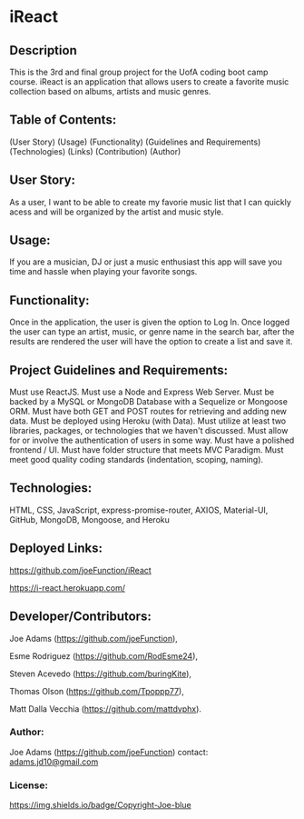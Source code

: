 # iReact

## Description
This is the 3rd and final group project for the UofA coding boot camp course. iReact is an application that allows users to create a favorite music collection based on albums, artists and music genres.

## Table of Contents:
(User Story)
(Usage)
(Functionality)
(Guidelines and Requirements)
(Technologies)
(Links)
(Contribution)
(Author)

## User Story:
As a user, I want to be able to create my favorie music list that I can quickly acess and will be organized by the artist and music style.

## Usage:
If you are a musician, DJ or just a music enthusiast this app will save you time and hassle when playing your favorite songs. 

## Functionality:
Once in the application, the user is given the option to Log In. Once logged the user can type an artist, music, or genre name in the search bar, after the results are rendered the user will have the option to create a list and save it.

## Project Guidelines and Requirements:
Must use ReactJS.
Must use a Node and Express Web Server.
Must be backed by a MySQL or MongoDB Database with a Sequelize or Mongoose ORM.
Must have both GET and POST routes for retrieving and adding new data.
Must be deployed using Heroku (with Data).
Must utilize at least two libraries, packages, or technologies that we haven't discussed.
Must allow for or involve the authentication of users in some way.
Must have a polished frontend / UI.
Must have folder structure that meets MVC Paradigm.
Must meet good quality coding standards (indentation, scoping, naming).

## Technologies:
HTML,
CSS,
JavaScript,
express-promise-router,
AXIOS,
Material-UI,
GitHub,
MongoDB,
Mongoose, and
Heroku

## Deployed Links:

https://github.com/joeFunction/iReact

https://i-react.herokuapp.com/

## Developer/Contributors:
Joe Adams (https://github.com/joeFunction),

Esme Rodriguez (https://github.com/RodEsme24),

Steven Acevedo (https://github.com/buringKite),

Thomas Olson (https://github.com/Tpoppp77),

Matt Dalla Vecchia (https://github.com/mattdvphx).

### Author:
Joe Adams
 (https://github.com/joeFunction)
 contact: adams.jd10@gmail.com
 
 ### License:
 https://img.shields.io/badge/Copyright-Joe-blue
